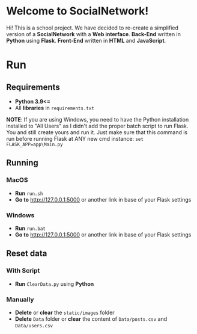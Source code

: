 # Welcome to SocialNetwork!

Hi! This is a school project. We have decided to re-create a simplified version of a **SocialNetwork** with a **Web interface**.
**Back-End** written in **Python** using **Flask**.
**Front-End** written in **HTML** and **JavaScript**.


# Run

## Requirements
- **Python 3.9<=**
- All **libraries** in `requirements.txt`

**NOTE**: If you are using Windows, you need to have the Python installation installed to "All Users" as I didn't add the proper batch script to run Flask. You and still create yours and run it.
Just make sure that this command is run before running Flask at ANY new cmd instance:
`set FLASK_APP=app\Main.py`

## Running
### MacOS
- **Run** `run.sh`
- **Go to** http://127.0.0.1:5000 or another link in base of your Flask settings

### Windows
- **Run** `run.bat`
- **Go to** http://127.0.0.1:5000 or another link in base of your Flask settings

## Reset data
### With Script
- **Run** `ClearData.py` using **Python**

### Manually
- **Delete** or **clear** the `static/images` folder
- **Delete** `Data` folder or **clear** the content of `Data/posts.csv` and `Data/users.csv`
